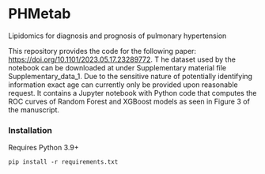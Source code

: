 # PHMetab
Lipidomics for diagnosis and prognosis of pulmonary hypertension

This repository provides the code for the following paper: https://doi.org/10.1101/2023.05.17.23289772. T
he dataset used by the notebook can be downloaded at under Supplementary material file Supplementary_data_1. 
Due to the sensitive nature of potentially identifying information exact age can currently only be provided upon reasonable request.
It contains a Jupyter notebook with Python code that computes the ROC curves of Random Forest and XGBoost models as seen in Figure 3 of the manuscript.

### Installation

Requires Python 3.9+

```
pip install -r requirements.txt
```





